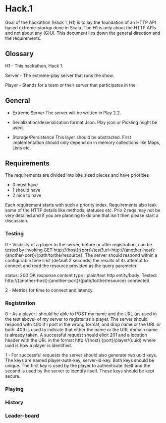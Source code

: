 Hack.1
======

Goal of the hackathon (Hack 1, H1) is to lay the foundation of an HTTP API based extreme-startup done in Scala. The H1 is only about the HTTP APIs and not about any (G)UI. This document lies down the general direction and the requirements.

## Glossary

H1 - This hackathon, Hack 1.

Server - The extreme-play server that runs the show. 

Player - Stands for a team or their server that participates in the 

## General

* Extreme Server
The server will be written in Play 2.2. 

* Serialization/deserialization format
Json. Play json or Pickling might be used.  

* Storage/Persistence 
This layer should be abstracted. First implementation should only depend on in memory collections like Maps, Lists etc.



## Requirements

The requirements are divided into bite sized pieces and have priorities
 - 0 must have
 - 1 should have
 - 2 nice to have

Each requirement starts with such a priority index. Requirements also leak some of the HTTP details like methods, statuses etc. Prio 2 reqs may not be very detailed and if you are planning to do one that isn't then please start a discussion.


### Testing 

0 - Visibility of a player to the server, before or after registration, can be tested by invoking GET http://{host}:{port}/test?url=http://{another-host}:{another-port}/{path/to/the/resource}. The server should respond within a configurable time limit (default 2 seconds) the results of its attempt to connect and read the resource provided as the query parameter. 

status: 200 OK
response content type : plain/text
http entity/body: Tested: http://{another-host}:{another-port}/{path/to/the/resource} connected


2 - Metrics for time to connect and latency. 



### Registration

0 - As a player I should be able to POST my name and the URL (as used in the test above) of my server to register as a player. The server should respond with 400 if I post in the wrong format, and drop name or the URL or both. 409 is used to indicate that either the name or the URL domain name is already taken. A successful request should elicit 201 and a location header with the URL in the format http://{host}:{port}/player/{uuid} where uuid is how a player is identified.

1 - For successful requests the server should also generate two uuid keys. The keys are named player-auth-key, server-id-key. Both keys should be unique. The first key is used by the player to authenticate itself and the second is used by the server to identify itself. These keys should be kept secure. 


### Playing 

### History 

### Leader-board


